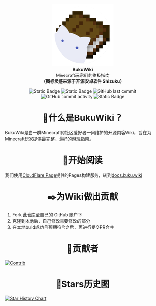 <div align="center">
  <div>
    <img src="./static/img/book.png" alt="BukuWiki Logo" height="200" width="200"/>
  </div>
  <b>
    BukuWiki
  </b>
  <div>
    Minecraft玩家们的终极指南
  </div>
  <b>
    （图标灵感来源于开源安卓软件 Shizuku）
  </b>
</div>

<p>
  
</p>

<p align="center">
  <img alt="Static Badge" src="https://img.shields.io/badge/Build-Docusaurus-brightgreen">
  <img alt="Static Badge" src="https://img.shields.io/badge/License-CC_BY--NC--SA_4.0-brightgreen">
  <img alt="GitHub last commit" src="https://img.shields.io/github/last-commit/Moralts/BukuWiki">
  <img alt="GitHub commit activity" src="https://img.shields.io/github/commit-activity/m/Moralts/BukuWiki">
  <img alt="Static Badge" src="https://img.shields.io/badge/Action-CloudFlare_Pages-orange">
</p>

<h1 align="center">🤔什么是BukuWiki？</h1>

BukuWiki是由一群Minecraft的社区爱好者一同维护的开源内容Wiki，旨在为Minecraft玩家提供最完整，最好的游玩指南。

<h1 align="center">📖开始阅读</h1>

我们使用[CloudFlare Page](https://pages.cloudflare.com/)提供的Pages构建服务，转到[docs.buku.wiki](https://docs.buku.wiki/)

<h1 align="center">✒️为Wiki做出贡献</h1>

1. Fork 此仓库至自己的 GitHub 账户下
2. 克隆到本地后，自己修改需要修改的部分
3. 在本地build成功且预期符合之后，再进行提交PR合并

<h1 align="center">🌸贡献者</h1>

[![Contrib](https://contrib.rocks/image?repo=Moralts/BukuWiki)](https://github.com/Morlts/BukuWiki/graphs/contributors)

<h1 align="center">🌟Stars历史图</h1>

[![Star History Chart](https://api.star-history.com/svg?repos=Moralts/BukuWiki&type=Date)](https://www.star-history.com/#Moralts/BukuWiki&Date)


